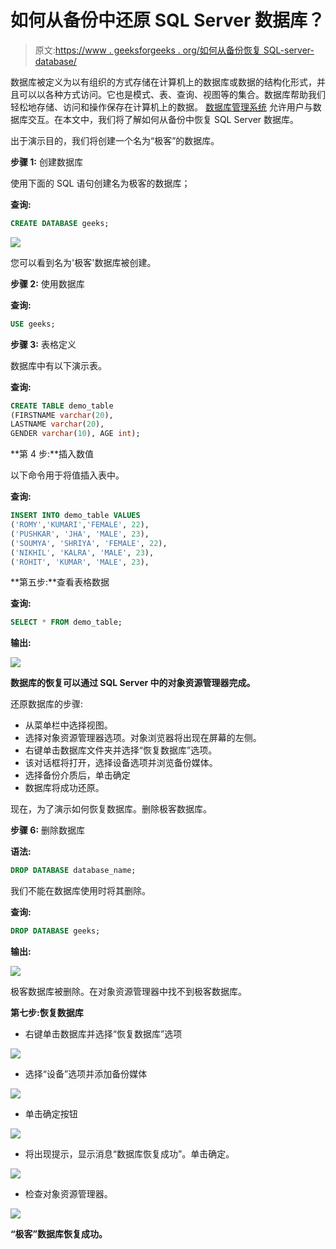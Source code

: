 # 如何从备份中还原 SQL Server 数据库？

> 原文:[https://www . geeksforgeeks . org/如何从备份恢复 SQL-server-database/](https://www.geeksforgeeks.org/how-to-restore-sql-server-database-from-backup/)

数据库被定义为以有组织的方式存储在计算机上的[](https://www.geeksforgeeks.org/sql-concepts-and-queries/)数据库或数据的结构化形式，并且可以以各种方式访问。它也是模式、表、查询、视图等的集合。数据库帮助我们轻松地存储、访问和操作保存在计算机上的数据。 [数据库管理系统](https://www.geeksforgeeks.org/sql-tutorial/) 允许用户与数据库交互。在本文中，我们将了解如何从备份中恢复 SQL Server 数据库。

出于演示目的，我们将创建一个名为“极客”的数据库。

**步骤 1:** 创建数据库

使用下面的 SQL 语句创建名为极客的数据库；

**查询:**

```sql
CREATE DATABASE geeks;
```

![](img/dfcee61ec67cae9274181d75429d8f0f.png)

您可以看到名为'极客'数据库被创建。

**步骤 2:** 使用数据库

**查询:**

```sql
USE geeks;
```

**步骤 3:** 表格定义

数据库中有以下演示表。

**查询:**

```sql
CREATE TABLE demo_table
(FIRSTNAME varchar(20),
LASTNAME varchar(20),
GENDER varchar(10), AGE int);
```

**第 4 步:**插入数值

以下命令用于将值插入表中。

**查询:**

```sql
INSERT INTO demo_table VALUES
('ROMY','KUMARI','FEMALE', 22),
('PUSHKAR', 'JHA', 'MALE', 23),
('SOUMYA', 'SHRIYA', 'FEMALE', 22),
('NIKHIL', 'KALRA', 'MALE', 23),
('ROHIT', 'KUMAR', 'MALE', 23),
```

**第五步:**查看表格数据

**查询:**

```sql
SELECT * FROM demo_table;
```

**输出:**

![](img/148d81b35c1e423b669feb10e26d0a28.png)

**数据库的恢复可以通过 SQL Server 中的对象资源管理器完成。**

还原数据库的步骤:

*   从菜单栏中选择视图。
*   选择对象资源管理器选项。对象浏览器将出现在屏幕的左侧。
*   右键单击数据库文件夹并选择“恢复数据库”选项。
*   该对话框将打开，选择设备选项并浏览备份媒体。
*   选择备份介质后，单击确定
*   数据库将成功还原。

现在，为了演示如何恢复数据库。删除极客数据库。

**步骤 6:** 删除数据库

**语法:**

```sql
DROP DATABASE database_name;
```

我们不能在数据库使用时将其删除。

**查询:**

```sql
DROP DATABASE geeks;
```

**输出:**

![](img/4b94338d7ddf1959e463f904a83ac620.png)

极客数据库被删除。在对象资源管理器中找不到极客数据库。

**第七步:恢复数据库**

*   右键单击数据库并选择“恢复数据库”选项

![](img/ba97ec38fc1e6e059921108d276b37a7.png)

*   选择“设备”选项并添加备份媒体

![](img/5fc04c77b2bfc15031d5477c3d7d3338.png)

*   单击确定按钮

![](img/ce91eded0af356229637d75f4aef1198.png)

*   将出现提示，显示消息“数据库恢复成功”。单击确定。

![](img/bf5d6a60086b0f1767a422cfc4bdb5e4.png)

*   检查对象资源管理器。

![](img/236ae37c25c0ceeffa17ed3d087090cc.png)

**“极客”数据库恢复成功。**